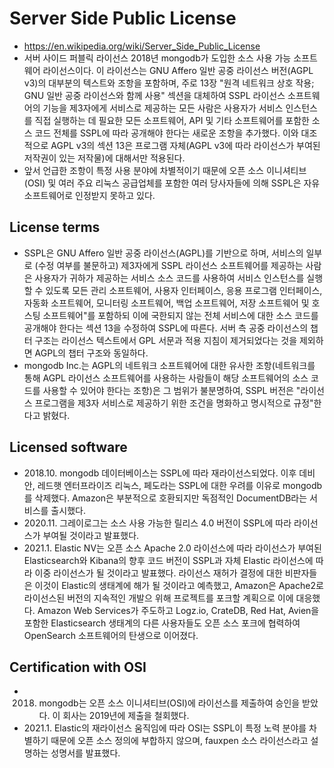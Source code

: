 # Server Side Public License
- https://en.wikipedia.org/wiki/Server_Side_Public_License
- 서버 사이드 퍼블릭 라이선스 2018년 mongodb가 도입한 소스 사용 가능 소프트웨어 라이선스이다.
  이 라이선스는 GNU Affero 일반 공중 라이선스 버전(AGPL v3)의 대부분의 텍스트와 조항을 포함하며, 주로 13장 "원격 네트워크 상호 작용; GNU 일반 공중 라이선스와 함께 사용" 섹션을 대체하여 SSPL 라이선스 소프트웨어의 기능을 제3자에게 서비스로 제공하는 모든 사람은 사용자가 서비스 인스턴스를 직접 실행하는 데 필요한 모든 소프트웨어, API 및 기타 소프트웨어를 포함한 소스 코드 전체를 SSPL에 따라 공개해야 한다는 새로운 조항을 추가했다. 이와 대조적으로 AGPL v3의 섹션 13은 프로그램 자체(AGPL v3에 따라 라이선스가 부여된 저작권이 있는 저작물)에 대해서만 적용된다.
- 앞서 언급한 조항이 특정 사용 분야에 차별적이기 때문에 오픈 소스 이니셔티브(OSI) 및 여러 주요 리눅스 공급업체를 포함한 여러 당사자들에 의해 SSPL은 자유 소프트웨어로 인정받지 못하고 있다.

## License terms
- SSPL은 GNU Affero 일반 공중 라이선스(AGPL)를 기반으로 하며, 서비스의 일부로 (수정 여부를 불문하고) 제3자에게 SSPL 라이선스 소프트웨어를 제공하는 사람은 사용자가 귀하가 제공하는 서비스 소스 코드를 사용하여 서비스 인스턴스를 실행할 수 있도록 모든 관리 소프트웨어, 사용자 인터페이스, 응용 프로그램 인터페이스, 자동화 소프트웨어, 모니터링 소프트웨어, 백업 소프트웨어, 저장 소프트웨어 및 호스팅 소프트웨어"를 포함하되 이에 국한되지 않는 전체 서비스에 대한 소스 코드를 공개해야 한다는 섹션 13을 수정하여 SSPL에 따른다. 서버 측 공중 라이선스의 챕터 구조는 라이선스 텍스트에서 GPL 서문과 적용 지침이 제거되었다는 것을 제외하면 AGPL의 챕터 구조와 동일하다.
- mongodb Inc.는 AGPL의 네트워크 소프트웨어에 대한 유사한 조항(네트워크를 통해 AGPL 라이선스 소프트웨어를 사용하는 사람들이 해당 소프트웨어의 소스 코드를 사용할 수 있어야 한다는 조항)은 그 범위가 불분명하여, SSPL 버전은 "라이선스 프로그램을 제3자 서비스로 제공하기 위한 조건을 명화하고 명시적으로 규정"한다고 밝혔다.

## Licensed software
- 2018.10. mongodb 데이터베이스는 SSPL에 따라 재라이선스되었다. 이후 데비안, 레드햇 엔터프라이즈 리눅스, 페도라는 SSPL에 대한 우려를 이유로 mongodb를 삭제했다. Amazon은 부분적으로 호환되지만 독점적인 DocumentDB라는 서비스를 출시했다.
- 2020.11. 그레이로그는 소스 사용 가능한 릴리스 4.0 버전이 SSPL에 따라 라이선스가 부여될 것이라고 발표했다.
- 2021.1. Elastic NV는 오픈 소스 Apache 2.0 라이선스에 따라 라이선스가 부여된 Elasticsearch와 Kibana의 향후 코드 버전이 SSPL과 자체 Elastic 라이선스에 따라 이중 라이선스가 될 것이라고 발표했다. 라이선스 재허가 결정에 대한 비판자들은 이것이 Elastic의 생태계에 해가 될 것이라고 예측했고, Amazon은 Apache2로  라이선스된 버전의 지속적인 개발으 위해 프로젝트를 포크할 계획으로 이에 대응했다. Amazon Web Services가 주도하고 Logz.io, CrateDB, Red Hat, Avien을 포함한 Elasticsearch 생태계의 다른 사용자들도 오픈 소스 포크에 협력하여 OpenSearch 소프트웨어의 탄생으로 이어졌다.

## Certification with OSI
- 2018. mongodb는 오픈 소스 이니셔티브(OSI)에 라이선스를 제출하여 승인을 받았다. 이 회사는 2019년에 제출을 철회했다.
- 2021.1. Elastic의 재라이선스 움직임에 따라 OSI는 SSPL이 특정 노력 분야를 차별하기 때문에 오픈 소스 정의에 부합하지 않으며, fauxpen 소스 라이선스라고 설명하는 성명서를 발표했다.